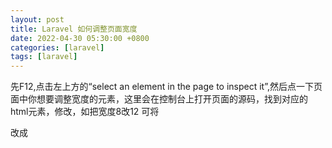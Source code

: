```yaml
---
layout: post
title: Laravel 如何调整页面宽度
date: 2022-04-30 05:30:00 +0800
categories: [laravel]
tags: [laravel]
---
```

先F12,点击左上方的“select an element in the page to inspect it”,然后点一下页面中你想要调整宽度的元素，这里会在控制台上打开页面的源码，找到对应的html元素，修改，如把宽度8改12 可将

<div class="col-md-8"> 
改成

<div class="col-md-12">
